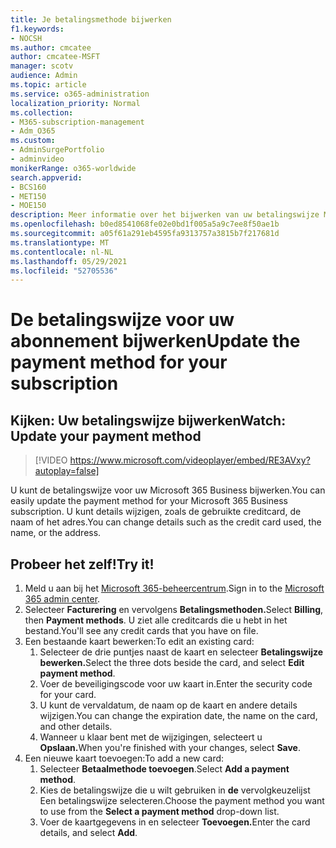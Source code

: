 ```yaml
---
title: Je betalingsmethode bijwerken
f1.keywords:
- NOCSH
ms.author: cmcatee
author: cmcatee-MSFT
manager: scotv
audience: Admin
ms.topic: article
ms.service: o365-administration
localization_priority: Normal
ms.collection:
- M365-subscription-management
- Adm_O365
ms.custom:
- AdminSurgePortfolio
- adminvideo
monikerRange: o365-worldwide
search.appverid:
- BCS160
- MET150
- MOE150
description: Meer informatie over het bijwerken van uw betalingswijze Microsoft 365 voor bedrijven.
ms.openlocfilehash: b0ed8541068fe02e0bd1f005a5a9c7ee8f50ae1b
ms.sourcegitcommit: a05f61a291eb4595fa9313757a3815b7f217681d
ms.translationtype: MT
ms.contentlocale: nl-NL
ms.lasthandoff: 05/29/2021
ms.locfileid: "52705536"
---
```

# <a name="update-the-payment-method-for-your-subscription"></a><span data-ttu-id="16f1e-103">De betalingswijze voor uw abonnement bijwerken</span><span class="sxs-lookup"><span data-stu-id="16f1e-103">Update the payment method for your subscription</span></span>

## <a name="watch-update-your-payment-method"></a><span data-ttu-id="16f1e-104">Kijken: Uw betalingswijze bijwerken</span><span class="sxs-lookup"><span data-stu-id="16f1e-104">Watch: Update your payment method</span></span>

> [!VIDEO https://www.microsoft.com/videoplayer/embed/RE3AVxy?autoplay=false]

<span data-ttu-id="16f1e-105">U kunt de betalingswijze voor uw Microsoft 365 Business bijwerken.</span><span class="sxs-lookup"><span data-stu-id="16f1e-105">You can easily update the payment method for your Microsoft 365 Business subscription.</span></span> <span data-ttu-id="16f1e-106">U kunt details wijzigen, zoals de gebruikte creditcard, de naam of het adres.</span><span class="sxs-lookup"><span data-stu-id="16f1e-106">You can change details such as the credit card used, the name, or the address.</span></span>

## <a name="try-it"></a><span data-ttu-id="16f1e-107">Probeer het zelf!</span><span class="sxs-lookup"><span data-stu-id="16f1e-107">Try it!</span></span>

1. <span data-ttu-id="16f1e-108">Meld u aan bij het [Microsoft 365-beheercentrum](https://admin.microsoft.com).</span><span class="sxs-lookup"><span data-stu-id="16f1e-108">Sign in to the [Microsoft 365 admin center](https://admin.microsoft.com).</span></span>
1. <span data-ttu-id="16f1e-109">Selecteer **Facturering** en vervolgens **Betalingsmethoden.**</span><span class="sxs-lookup"><span data-stu-id="16f1e-109">Select **Billing**, then **Payment methods**.</span></span> <span data-ttu-id="16f1e-110">U ziet alle creditcards die u hebt in het bestand.</span><span class="sxs-lookup"><span data-stu-id="16f1e-110">You'll see any credit cards that you have on file.</span></span>
1. <span data-ttu-id="16f1e-111">Een bestaande kaart bewerken:</span><span class="sxs-lookup"><span data-stu-id="16f1e-111">To edit an existing card:</span></span>
    1. <span data-ttu-id="16f1e-112">Selecteer de drie puntjes naast de kaart en selecteer **Betalingswijze bewerken.**</span><span class="sxs-lookup"><span data-stu-id="16f1e-112">Select the three dots beside the card, and select **Edit payment method**.</span></span>
    1. <span data-ttu-id="16f1e-113">Voer de beveiligingscode voor uw kaart in.</span><span class="sxs-lookup"><span data-stu-id="16f1e-113">Enter the security code for your card.</span></span>
    1. <span data-ttu-id="16f1e-114">U kunt de vervaldatum, de naam op de kaart en andere details wijzigen.</span><span class="sxs-lookup"><span data-stu-id="16f1e-114">You can change the expiration date, the name on the card, and other details.</span></span>
    1. <span data-ttu-id="16f1e-115">Wanneer u klaar bent met de wijzigingen, selecteert u **Opslaan.**</span><span class="sxs-lookup"><span data-stu-id="16f1e-115">When you're finished with your changes, select **Save**.</span></span>
1. <span data-ttu-id="16f1e-116">Een nieuwe kaart toevoegen:</span><span class="sxs-lookup"><span data-stu-id="16f1e-116">To add a new card:</span></span>
    1. <span data-ttu-id="16f1e-117">Selecteer **Betaalmethode toevoegen**.</span><span class="sxs-lookup"><span data-stu-id="16f1e-117">Select **Add a payment method**.</span></span>
    1. <span data-ttu-id="16f1e-118">Kies de betalingswijze die u wilt gebruiken in **de** vervolgkeuzelijst Een betalingswijze selecteren.</span><span class="sxs-lookup"><span data-stu-id="16f1e-118">Choose the payment method you want to use from the **Select a payment method** drop-down list.</span></span>
    1. <span data-ttu-id="16f1e-119">Voer de kaartgegevens in en selecteer **Toevoegen.**</span><span class="sxs-lookup"><span data-stu-id="16f1e-119">Enter the card details, and select **Add**.</span></span>
